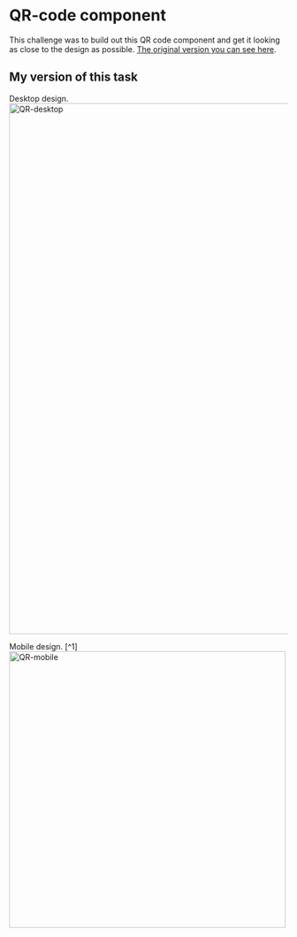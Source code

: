 # QR-code component

This challenge was to build out this QR code component and get it looking as close to the design as possible. [The original version you can see here](https://www.frontendmentor.io/challenges/qr-code-component-iux_sIO_H).

## My version of this task

Desktop design.
<img width="960" alt="QR-desktop" src="https://github.com/Maria-Y01/QR-code/assets/136391989/9a6c588c-6747-47d1-9445-bf89de02e6b0">

Mobile design.
[^1]<img width="500" alt="QR-mobile" src="https://github.com/Maria-Y01/QR-code/assets/136391989/271eb79a-2ab0-4a27-921f-249efed65a6e">

